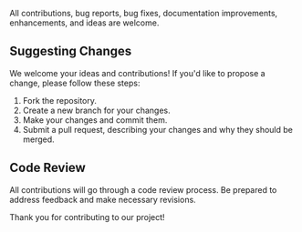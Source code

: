 All contributions, bug reports, bug fixes, documentation improvements, enhancements, and ideas are welcome.

## Suggesting Changes

We welcome your ideas and contributions! If you'd like to propose a change, please follow these steps:

1. Fork the repository.
2. Create a new branch for your changes.
3. Make your changes and commit them.
4. Submit a pull request, describing your changes and why they should be merged.

## Code Review

All contributions will go through a code review process. Be prepared to address feedback and make necessary revisions.


Thank you for contributing to our project!
